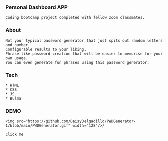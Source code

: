 ### Personal Dashboard APP
```
Coding bootcamp project completed with fellow zoom classmates.

```

### About
```
Not your typical password generator that just spits out random letters and number.
Configurable results to your liking.
Phrase like password creation that will be easier to memorise for your own usage.
You can even generate fun phrases using this password generator.
```

### Tech
```
* HTML
* CSS
* JS
* Bulma 

```

### DEMO
```
<img src="https://github.com/DaisyDelgadillo/PWDGenerator-1/blob/main/PWDGenerator.gif" width="128"/>/

Click me
```